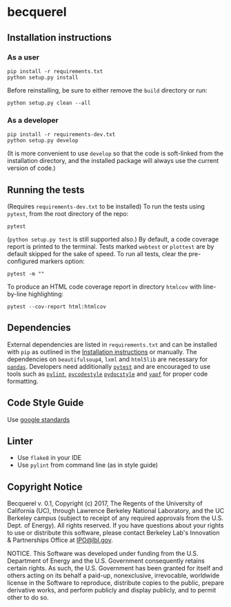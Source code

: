 # becquerel

## Installation instructions

### As a user

```
pip install -r requirements.txt
python setup.py install
```

Before reinstalling, be sure to either remove the ```build``` directory
or run:

```
python setup.py clean --all
```

### As a developer

```
pip install -r requirements-dev.txt
python setup.py develop
```

(It is more convenient to use `develop` so that the code is soft-linked
from the installation directory, and the installed package will always use
the current version of code.)

## Running the tests

(Requires `requirements-dev.txt` to be installed)
To run the tests using `pytest`, from the root directory of the repo:

```
pytest
```

(`python setup.py test` is still supported also.)
By default, a code coverage report is printed to the terminal.
Tests marked `webtest` or `plottest` are by default skipped for the sake of
speed. To run all tests, clear the pre-configured markers option:

```
pytest -m ""
```

To produce an HTML code coverage report in directory `htmlcov`
with line-by-line highlighting:

```
pytest --cov-report html:htmlcov
```

## Dependencies

External dependencies are listed in `requirements.txt` and can be installed with `pip` as outlined in the [Installation instructions](#installation-instructions) or manually. The dependencies on `beautifulsoup4`, `lxml` and `html5lib` are necessary for [`pandas`](https://pandas.pydata.org/pandas-docs/stable/install.html#dependencies). Developers need additionally [`pytest`](https://docs.pytest.org) and are encouraged to use tools such as [`pylint`](https://pylint.readthedocs.io), [`pycodestyle`](http://pycodestyle.pycqa.org) [`pydocstyle`](http://www.pydocstyle.org) and [`yapf`](https://github.com/google/yapf) for proper code formatting.

## Code Style Guide

Use [google standards](https://google.github.io/styleguide/pyguide.html)

## Linter

* Use `flake8` in your IDE
* Use `pylint` from command line (as in style guide)

## Copyright Notice
Becquerel v. 0.1, Copyright (c) 2017, The Regents of the University of California (UC), through Lawrence Berkeley National Laboratory, and the UC Berkeley campus (subject to receipt of any required approvals from the U.S. Dept. of Energy). All rights reserved.
If you have questions about your rights to use or distribute this software, please contact Berkeley Lab's Innovation & Partnerships Office at  IPO@lbl.gov.

NOTICE.  This Software was developed under funding from the U.S. Department of Energy and the U.S. Government consequently retains certain rights.  As such, the U.S. Government has been granted for itself and others acting on its behalf a paid-up, nonexclusive, irrevocable, worldwide license in the Software to reproduce, distribute copies to the public, prepare derivative works, and perform publicly and display publicly, and to permit other to do so.
